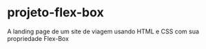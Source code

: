 # projeto-flex-box
A landing page de um site de viagem usando HTML e CSS com sua propriedade Flex-Box
